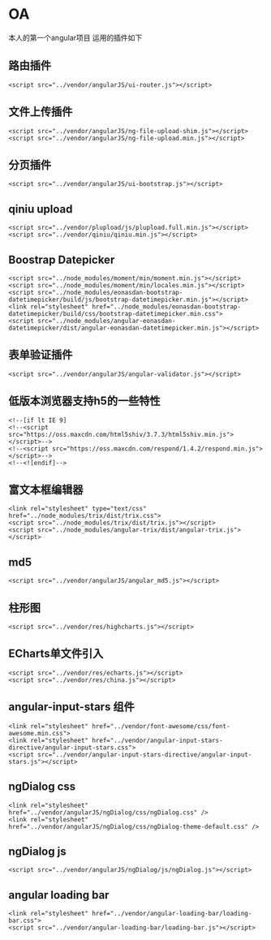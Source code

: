 # OA
本人的第一个angular项目
运用的插件如下

## 路由插件
    <script src="../vendor/angularJS/ui-router.js"></script>

## 文件上传插件
    <script src="../vendor/angularJS/ng-file-upload-shim.js"></script>
    <script src="../vendor/angularJS/ng-file-upload.min.js"></script>

## 分页插件
    <script src="../vendor/angularJS/ui-bootstrap.js"></script>

## qiniu upload
    <script src="../vendor/plupload/js/plupload.full.min.js"></script>
    <script src="../vendor/qiniu/qiniu.min.js"></script>

## Boostrap Datepicker
    <script src="../node_modules/moment/min/moment.min.js"></script>
    <script src="../node_modules/moment/min/locales.min.js"></script>
    <script src="../node_modules/eonasdan-bootstrap-datetimepicker/build/js/bootstrap-datetimepicker.min.js"></script>
    <link rel="stylesheet" href="../node_modules/eonasdan-bootstrap-datetimepicker/build/css/bootstrap-datetimepicker.min.css">
    <script src="../node_modules/angular-eonasdan-datetimepicker/dist/angular-eonasdan-datetimepicker.min.js"></script>

## 表单验证插件
    <script src="../vendor/angularJS/angular-validator.js"></script>

## 低版本浏览器支持h5的一些特性
    <!--[if lt IE 9]
    <!--<script src="https://oss.maxcdn.com/html5shiv/3.7.3/html5shiv.min.js"></script>-->
    <!--<script src="https://oss.maxcdn.com/respond/1.4.2/respond.min.js"></script>-->
    <!--<![endif]-->

## 富文本框编辑器
    <link rel="stylesheet" type="text/css" href="../node_modules/trix/dist/trix.css">
    <script src="../node_modules/trix/dist/trix.js"></script>
    <script src="../node_modules/angular-trix/dist/angular-trix.js"></script>

## md5
    <script src="../vendor/angularJS/angular_md5.js"></script>

## 柱形图
    <script src="../vendor/res/highcharts.js"></script>

## ECharts单文件引入
    <script src="../vendor/res/echarts.js"></script>
    <script src="../vendor/res/china.js"></script>

## angular-input-stars 组件
    <link rel="stylesheet" href="../vendor/font-awesome/css/font-awesome.min.css">
    <link rel="stylesheet" href="../vendor/angular-input-stars-directive/angular-input-stars.css">
    <script src="../vendor/angular-input-stars-directive/angular-input-stars.js"></script>

## ngDialog css
    <link rel="stylesheet" href="../vendor/angularJS/ngDialog/css/ngDialog.css" />
    <link rel="stylesheet" href="../vendor/angularJS/ngDialog/css/ngDialog-theme-default.css" />

## ngDialog js
    <script src="../vendor/angularJS/ngDialog/js/ngDialog.js"></script>

## angular loading bar
    <link rel="stylesheet" href="../vendor/angular-loading-bar/loading-bar.css">
    <script src="../vendor/angular-loading-bar/loading-bar.js"></script>
